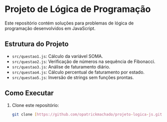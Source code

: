 # Projeto de Lógica de Programação

Este repositório contém soluções para problemas de lógica de programação desenvolvidos em JavaScript.

## Estrutura do Projeto

- `src/questao1.js`: Cálculo da variável SOMA.
- `src/questao2.js`: Verificação de números na sequência de Fibonacci.
- `src/questao3.js`: Análise de faturamento diário.
- `src/questao4.js`: Cálculo percentual de faturamento por estado.
- `src/questao5.js`: Inversão de strings sem funções prontas.

## Como Executar

1. Clone este repositório:
   ```bash
   git clone [https://github.com/opatrickmachado/projeto-logica-js.git](https://github.com/opatrickmachado/meu-projeto-logica-js)
